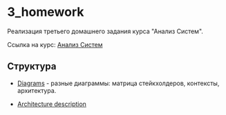 # 3_homework

Реализация третьего домашнего задания курса "Анализ Систем".

Ссылка на курс: [Анализ Систем](https://tough-dev.school/system-analysis)

## Структура

- [Diagrams](https://drive.google.com/file/d/1RZkJc6Ksp59IQw2zLwuk7l_X2_3SWPUd/view?usp=sharing) - разные диаграммы: матрица стейкхолдеров, контексты, архитектура.

- [Architecture description](/3_homework/arch.md)

